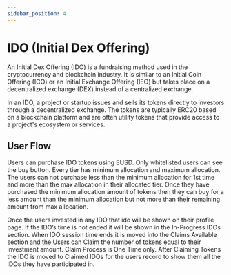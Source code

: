 ```yaml
---
sidebar_position: 4
---
```


# IDO (Initial Dex Offering)

An Initial Dex Offering (IDO) is a fundraising method used in the cryptocurrency and blockchain industry.
It is similar to an Initial Coin Offering (ICO) or an Initial Exchange Offering (IEO) but takes place on a decentralized exchange (DEX) instead of a centralized exchange.

In an IDO, a project or startup issues and sells its tokens directly to investors through a decentralized exchange. The tokens are typically ERC20 based on a blockchain platform and are often utility tokens that provide access to a project's ecosystem or services.

## User Flow

Users can purchase IDO tokens using EUSD. Only whitelisted users can see the buy button. Every tier has minimum allocation and maximum allocation. The users can not purchase less than the minimum allocation for 1st time and more than the max allocation in their allocated tier. Once they have purchased the minimum allocation amount of tokens then they can buy for a less amount than the minimum allocation but not more than their remaining amount from max allocation.

Once the users invested in any IDO that ido will be shown on their profile page. If the IDO’s time is not ended it will be shown in the In-Progress IDOs section. When IDO session time ends it is moved into the Claims Available section and the Users can Claim the number of tokens equal to their investment amount. Claim Process is One Time only. After Claiming Tokens the IDO is moved to Claimed IDOs for the users record to show them all the IDOs they have participated in.
